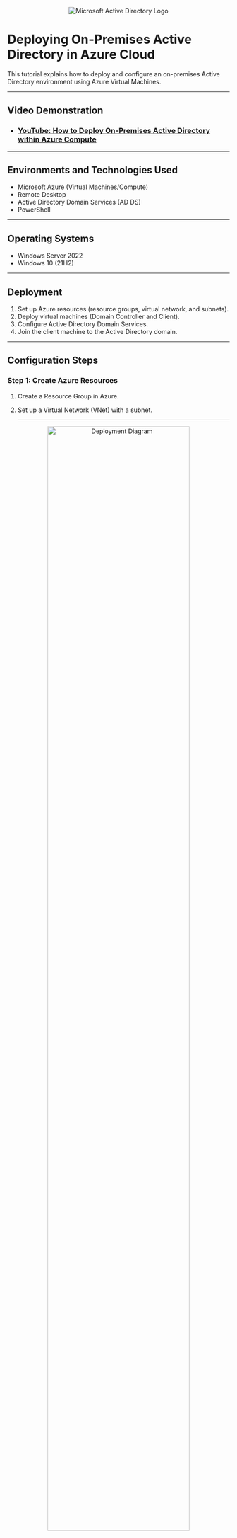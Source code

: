 <p align="center">
  <img src="https://i.imgur.com/pU5A58S.png" alt="Microsoft Active Directory Logo"/>
</p>

# Deploying On-Premises Active Directory in Azure Cloud

This tutorial explains how to deploy and configure an on-premises Active Directory environment using Azure Virtual Machines.

---

## Video Demonstration

- ### [YouTube: How to Deploy On-Premises Active Directory within Azure Compute](https://www.youtube.com)

---

## Environments and Technologies Used

- Microsoft Azure (Virtual Machines/Compute)
- Remote Desktop
- Active Directory Domain Services (AD DS)
- PowerShell

---

## Operating Systems

- Windows Server 2022
- Windows 10 (21H2)

---

## Deployment
1. Set up Azure resources (resource groups, virtual network, and subnets).
2. Deploy virtual machines (Domain Controller and Client).
3. Configure Active Directory Domain Services.
4. Join the client machine to the Active Directory domain.

---

## Configuration Steps

### Step 1: Create Azure Resources

1. Create a Resource Group in Azure.
2. Set up a Virtual Network (VNet) with a subnet.

   ---

<p align="center">
  <img src="https://i.imgur.com/DJmEXEB.png" height="80%" width="80%" alt="Deployment Diagram"/>
</p>

---

### Step 2: Deploy Virtual Machines

1. Deploy a Windows Server 2022 VM to act as the Domain Controller.
2. Deploy a Windows 10 VM for testing and domain connection.

   ---

<p align="center">
  <img src="https://i.imgur.com/DJmEXEB.png" height="80%" width="80%" alt="Deployment Diagram"/>
</p>

---

### Step 3: Configure Active Directory Domain Services (AD DS)

1. Install the AD DS role on the Windows Server 2022 VM.
2. Promote the server to a Domain Controller.
3. Configure DNS to resolve domain names.

   ---

<p align="center">
  <img src="https://i.imgur.com/DJmEXEB.png" height="80%" width="80%" alt="Deployment Diagram"/>
</p>

---

### Step 4: Join the Client Machine to the Domain

1. Update DNS settings on the client machine to point to the Domain Controller.
2. Join the client machine to the domain.
3. Test functionality by logging in with domain credentials.

---

<p align="center">
  <img src="https://i.imgur.com/DJmEXEB.png" height="80%" width="80%" alt="Deployment Diagram"/>
</p>

---

## Additional Notes

- The project demonstrates a simulated on-premises environment in Azure for educational purposes.
- Follow security best practices when setting up your environment.
